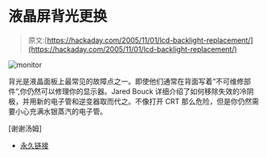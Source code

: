 # 液晶屏背光更换

> 原文:[https://hackaday.com/2005/11/01/lcd-backlight-replacement/](https://hackaday.com/2005/11/01/lcd-backlight-replacement/)

![monitor](../Images/2f94ad4de23073ad982dbdad438e1a16.png)

背光是液晶面板上最常见的故障点之一。即使他们通常在背面写着“不可维修部件”,你仍然可以修理你的显示器。Jared Bouck 详细介绍了如何移除失效的冷阴极，并用新的电子管和逆变器取而代之。不像打开 CRT 那么危险，但是你仍然需要小心充满水银蒸汽的电子管。

[谢谢汤姆]

*   [永久链接](http://www.inventgeek.com/Projects/shorts/lcdfix.aspx)